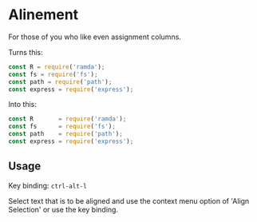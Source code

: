 Alinement
=======================================

For those of you who like even assignment columns.

Turns this:
```javascript
const R = require('ramda');
const fs = require('fs');
const path = require('path');
const express = require('express');
```

Into this:
```javascript
const R       = require('ramda');
const fs      = require('fs');
const path    = require('path');
const express = require('express');
```

## Usage
Key binding: `ctrl-alt-l`

Select text that is to be aligned and use the context menu option of 'Align Selection' or use the key binding.
